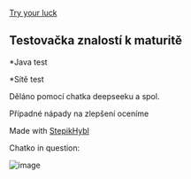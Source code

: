 [Try your luck](https://pablomikes.github.io/Maturita_Quiz/)
<h2>Testovačka znalostí k maturitě</h2>
<p>*Java test</p>
<p>*Sítě test</p>
<p>Děláno pomocí chatka deepseeku a spol.</p>
<p>Případné nápady na zlepšení oceníme</p>
<p>Made with <a href="https://github.com/StepikHybl">StepikHybl</a></p>

<p>Chatko in question:</p>

![image](https://github.com/user-attachments/assets/04d5d98f-8a3f-4840-9155-ea6fb49ec269)


<script type='text/javascript' src='https://www.freevisitorcounters.com/auth.php?id=08c06d172f7e487f1bf34630cf366fd6c53e0de7'></script>
<script type="text/javascript" src="https://www.freevisitorcounters.com/en/home/counter/1339914/t/5"></script>
